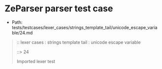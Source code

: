 # ZeParser parser test case

- Path: tests/testcases/lexer_cases/strings_template_tail/unicode_escape_variable/24.md

> :: lexer cases : strings template tail : unicode escape variable
>
> ::> 24
>
> Imported lexer test
>
> <template tail> incomplete long unicode escapes in unclosed string

## FAIL

## Input

`````js
`${"-->"}\u{103456
`````

## Output

_Note: the whole output block is auto-generated. Manual changes will be overwritten!_

Below follow outputs in four parsing modes: sloppy mode, strict mode script goal, module goal, web compat mode (always sloppy).

Note that the output parts are auto-generated by the test runner to reflect actual result.

### Sloppy mode

Parsed with script goal and as if the code did not start with strict mode header.

`````
throws: Tokenizer error!
    Unclosed template literal

`${"-->"}\u{103456
        ^------- error
`````

### Strict mode

Parsed with script goal but as if it was starting with `"use strict"` at the top.

_Output same as sloppy mode._

### Module goal

Parsed with the module goal.

_Output same as sloppy mode._

### Web compat mode

Parsed in sloppy script mode but with the web compat flag enabled.

_Output same as sloppy mode._
